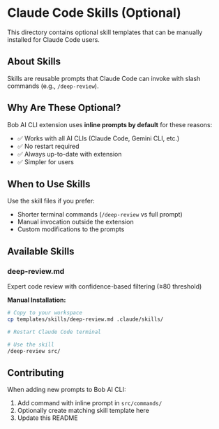 # Claude Code Skills (Optional)

This directory contains optional skill templates that can be manually installed for Claude Code users.

## About Skills

Skills are reusable prompts that Claude Code can invoke with slash commands (e.g., `/deep-review`).

## Why Are These Optional?

Bob AI CLI extension uses **inline prompts by default** for these reasons:
- ✅ Works with all AI CLIs (Claude Code, Gemini CLI, etc.)
- ✅ No restart required
- ✅ Always up-to-date with extension
- ✅ Simpler for users

## When to Use Skills

Use the skill files if you prefer:
- Shorter terminal commands (`/deep-review` vs full prompt)
- Manual invocation outside the extension
- Custom modifications to the prompts

## Available Skills

### deep-review.md
Expert code review with confidence-based filtering (≥80 threshold)

**Manual Installation:**
```bash
# Copy to your workspace
cp templates/skills/deep-review.md .claude/skills/

# Restart Claude Code terminal

# Use the skill
/deep-review src/
```

## Contributing

When adding new prompts to Bob AI CLI:
1. Add command with inline prompt in `src/commands/`
2. Optionally create matching skill template here
3. Update this README
